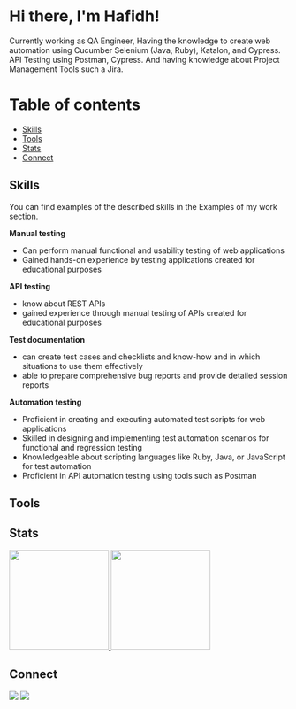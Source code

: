 # Hi there, I'm Hafidh!
Currently working as QA Engineer, Having the knowledge to create web automation using Cucumber Selenium (Java, Ruby), Katalon, and Cypress. API Testing using Postman, Cypress. And having knowledge about Project Management Tools such a Jira.

# Table of contents
- [Skills](#skills)
- [Tools](#tools)
- [Stats](#stats)
- [Connect](#connect)

## Skills
You can find examples of the described skills in the Examples of my work section.

__Manual testing__

* Can perform manual functional and usability testing of web applications
* Gained hands-on experience by testing applications created for educational purposes

__API testing__
  * know about REST APIs
  * gained experience through manual testing of APIs created for educational purposes
    
__Test documentation__
  * can create test cases and checklists and know-how and in which situations to use them effectively
  * able to prepare comprehensive bug reports and provide detailed session reports

__Automation testing__

  * Proficient in creating and executing automated test scripts for web applications
  * Skilled in designing and implementing test automation scenarios for functional and regression testing
  * Knowledgeable about scripting languages like Ruby, Java, or JavaScript for test automation
  * Proficient in API automation testing using tools such as Postman
    
## Tools

## Stats
<p align="left">
<a href="https://github.com/hast99">
  <img height="180em" src="https://github-readme-stats-eight-theta.vercel.app/api?username=hast99&show_icons=true&theme=algolia&include_all_commits=true&count_private=true"/>
  <img height="180em" src="https://github-readme-stats-eight-theta.vercel.app/api/top-langs/?username=hast99&layout=compact&langs_count=8&theme=algolia"/>
</a>
</p>

## Connect
<p>
    <a href="https://www.linkedin.com/in/hafidh-syahputra" target="blank"><img src="https://img.shields.io/badge/-linkedin-181717?style=for-the-badge&logo=linkedin" /></a>
    <a href="https://www.instagram.com/hastbro/" target="blank"><img src="https://img.shields.io/badge/-instagram-181717?style=for-the-badge&logo=instagram" /></a>
</p>

